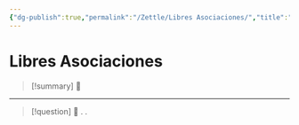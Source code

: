 ```yaml
---
{"dg-publish":true,"permalink":"/Zettle/Libres Asociaciones/","title":"Libres Asociaciones","tags":["ZeType/Idea"],"updated":"2023-09-25T12:37:13.193-05:00"}
---
```



# Libres Asociaciones

> [!summary] 🧠
> 

- - - 
> [!question] 🔗
> .
> .
